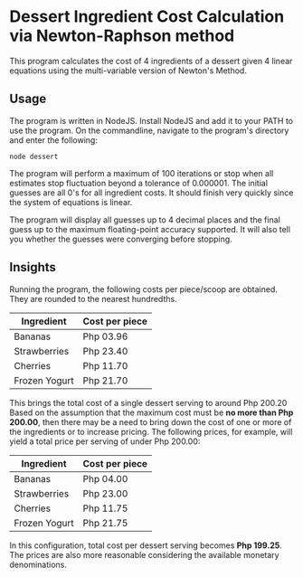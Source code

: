 Dessert Ingredient Cost Calculation via Newton-Raphson method
===============================

This program calculates the cost of 4 ingredients of a dessert given 4 linear equations using the multi-variable version of Newton's Method. 

## Usage

The program is written in NodeJS. Install NodeJS and add it to your PATH to use the program. 
On the commandline, navigate to the program's directory and enter the following:

```
node dessert
```

The program will perform a maximum of 100 iterations or stop when all estimates stop fluctuation beyond a tolerance of 0.000001. The initial guesses are all 0's for all ingredient costs. It should finish very quickly since the system of equations is linear.

The program will display all guesses up to 4 decimal places and the final guess up to the maximum floating-point accuracy supported. It will also tell you whether the guesses were converging before stopping.

## Insights

Running the program, the following costs per piece/scoop are obtained. They are rounded to the nearest hundredths.

|Ingredient    | Cost per piece |
|--------------|----------------|
|Bananas       | Php 03.96      |
|Strawberries  | Php 23.40      |
|Cherries      | Php 11.70      |
|Frozen Yogurt | Php 21.70      |

This brings the total cost of a single dessert serving to around Php 200.20
Based on the assumption that the maximum cost must be **no more than Php 200.00**, then there may be a need to bring down the cost of one or more of the ingredients or to increase pricing.
The following prices, for example, will yield a total price per serving of under Php 200.00:

|Ingredient    | Cost per piece |
|--------------|----------------|
|Bananas       | Php 04.00      |
|Strawberries  | Php 23.00      |
|Cherries      | Php 11.75      |
|Frozen Yogurt | Php 21.75      |

In this configuration, total cost per dessert serving becomes **Php 199.25**. The prices are also more reasonable considering the available monetary denominations.